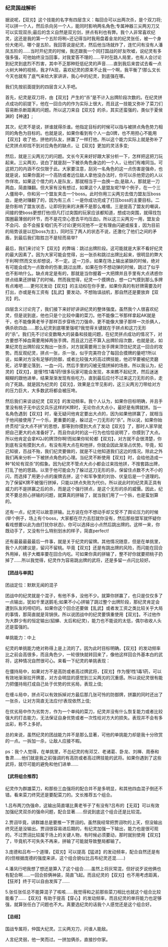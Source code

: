 ### 纪灵国战解析

据说呢，【双刃】这个技能的名字有四层含义：每回合可以出两次杀，是个双刀将;可以拼一个人，然后杀向另一个人，能同时影响两名角色;专属神器三尖两刃刀又可以实现双杀;最后的含义自然是双刃剑，拼点有利也有弊。我个人非常喜欢纪灵，这还是我的第一个五阶将咧~还记得当时我用盘着金龙的纪灵张任，被一个身份大佬问，哪个是五阶。我回答说是纪灵，然后他当场就炸了，连忙问有没有人潘凤五阶的……当时开纪灵的时候，我还跟我一个同打国战的好友吹嘘，说纪灵有多强多强，可他始终没当回事，对我爱答不理的……平时在路人局里，也有人会讨论到纪灵到底烈不烈害，其中不乏那种贬低纪灵的声音……直到我后来尝试去看一点火树大神的视频，我才FA现，喜欢纪灵的原来不止我一个啊，我平衡了!那么文长今天也就有了底气来给大家讲讲，我心中的纪灵，到底强在哪。

我们先按前面提到的四层含义入手吧。

首先，纪灵是双刀将，由【双刃】产生的“杀”是不计入出牌阶段次数的。在纪灵拼点成功的前提下，他在一回合内的作为实际上很大，而且这一技能又弥补了菜刀们容易断杀断距离的问题。所以这刀来自【双刃】的杀，其实还蛮强的，类似于夏侯渊的【神速】;

其次，纪灵不是说，拼谁就得杀谁。他指定目标的时候可以指与被拼点角色势力相同的角色为目标的。也就是说，如果你看到有个人一血0牌，也不用担心不能用【双刃】收了他，拼他的队友，拼赢了一样打他。所以这个能力实际上就是弥补了纪灵拼点却找不到对应角色的缺点，让【双刃】更加的灵活多变;

然后，就是三尖两刃刀的问题。文长今天来好好跟大家分析一下，怎样把这把刀玩起来。三尖两刃，说白了就是刮一下被杀角色身边的一个人，让他们有难同当。可这把刀的内涵不仅仅限于此。大家要注意，刮另一名角色的这一点伤害是强命，也就是说，如果你面对一个高防或者远位敌人拿他没办法时，你可以杀他旁边的人以作佯攻。如果这个借力的人是队友，那就相当于一血换一血;是敌人，那就是一刀两血，简直赚翻。但大家有没有想过，如果这个人是盟友呢?举个例子，在一个三人僵局中，你和另一个盟友夹击一个boss。此时你用三尖两刃去借力盟友压boss血，是绝对赚翻了的，因为有三点：一是你成功完成了打压boss的主要目标。二是你影响了盟友状态，让即将到来的决赛不是那么难缠。三是提高了盟友的嘲讽，间接的使boss更想打他(但凡打过突围的玩家应该都知道，想成功突围，就得找包围圈最薄弱的环节，而不是花空心思去平均压血)。所以这三尖两刃一用，盟友会不会闪、会不会报复咱们先不讨论(更何况他不一定有理由闪避或报复，因为目前的局势该是以怼boss为主)，同时压了两人的状态不说，还激化了他们之间的矛盾，到最后我们取胜岂不是轻而易举?

最后，我们来讨论下【双刃】的弊端：跳过出牌阶段。这可能就是大家不看好纪灵的最大因素了。因为大家可能会觉得，出一张杀和跳过出牌比起来，很明显的弊大于利啊!然而文长却想说，不一定。这一刀杀，如果在场上输出紧缺的时候，绝对有可能会成为一点致命的伤害;跳过出牌，如果在你不想动弹的时候，跳过了似乎也不影响什么。缺点肯定是有的，那就是当你握着一大把牌并且手里有大点诱惑你拼点结果还拼输了的时候。然而我觉得，纪灵一个摸牌白，想一口气摸到那么多牌有点难吧……更何况发动【双刃】的主动权在你手里，如果你真的有好牌需要及时打出，亦或是有工资有【乱武】要发动，不想贻误战机，那自然还是要放弃【双刃】的。

四层含义讨论完了，我们接下来好好讲讲纪灵的整体强度。虽然我个人很喜欢纪灵，但是说到底，他也只是个比较中庸的菜刀。他不能像二爷那样拿起AK就是干，也不能像黄老爷子那样百步穿杨刀刀强命，更不能像大狸子那样一次杀俩人，俩杀砍四血……那么纪灵到底哪里强呢?我觉得关键就在于拼点和这刀无形的“杀”。我们先不讨论变数略大的装备和技能问题，在纪灵拼点成功的情况下，对方要想不掉血需要用掉两张手牌。而且这刀还不算入出牌阶段次数，也就是说，如果纪灵在出牌阶段又掏出一张杀，对方就需要用三张手牌来顶住纪灵这一回合的攻势。而反观纪灵，拼点一张，杀一张，似乎完美符合了每回合摸牌的量吧?所以说，如果对方没有足够的防御，或者比较强大的高过牌技能，他迟早要被纪灵磨死，迟早要沦落到，一血一闪，然后手里的闪被无情拼掉的场景。所以我认为，纪灵的【双刃】，是慢1性1毒1药!很多玩家可能会发现，本来瞧不起纪灵，然后迷迷糊糊的跟他进单，结果渐渐发现有些吃力，直到最后应付不过来这刀无形的杀，走向了死路。就是因为纪灵的【双刃】，效果是立竿见影的，这三尖两刃刀带给对方的压力巨大，大多数武将都会被压垮。

然后我们来谈谈纪灵【双刃】的发动频率。我个人认为，如果你目标明确，并且手里没有桃子无中远交兵乐这样的K牌时，无论你点大点小，最好是有牌就拼。当一名角色遇到【双刃】时，毫无疑问他肯定要出大点的，因为如果他拼赢了，就相当于他间接使用了一个乐，更重要的是，躲过这一刀无形的“杀”。所以说，如果你始终贯彻“没大点不拼”的思想，那等到你摸到大点了发动【双刃】了，那时人家早就把自己更大的点准备好了。而且你此时的这一行为也恰恰说明了，你摸到了大点。所以他肯定会拿KQJ的牌顶你啊!而如果你轮轮都【双刃】，对方就不会很清楚，你到底有没有摸到大点，有没有用大点在和他拼，你就会因此渐渐占优势。毕竟，知己知彼，百战不殆，我们纪灵要做的，就是不让他知道我们这边的情况。除此之外我们再来分析一下被拼点角色的心理。当纪灵不断使用【双刃】时，会给他造成一种“轮轮有双杀”的假象。因为纪灵不管点大点小都会过来找他拼，不按套路出牌，打乱了他的思路。以至于他可能会为了躲过这刀无形的杀，保留住点数不大不小的闪，而选择了用更小点的废牌去拼，这个和军争里的刘协、伏皇后是一个道理的。为了保留K牌不被强行拼掉，只能以拼点失败为代价。所以说此时的纪灵真正具有威力的不是拼赢之后的杀，而是这个强行拼点，是这个无形的杀的威慑。因此，纪灵不要总担心拼输的问题，就算真的拼输了，就当我们用了一个拆，也是蛮划算的。

还有一点，纪灵可以故意拼输。比方说在你不想动手却又受不了舆论压力的时候(举个例子，场上有个boss，大家都在尽力去怼就你没有，然后那些盟军就怀疑你看戏想要以此为由打扰你状态)，你可以选择出小点然后跳出牌的。这样一来，你既动手了，又没有什么特别划水的样子，简直perfect!

还有最最最最最后一件事，就是关于纪灵的留牌。其他情况随意，但是在单挑里，我个人的建议是，留闪不留桃。毕竟【双刃】还是有跳出牌的风险，而闪能在回合外用掉，桃子大概率要在回合内吃。可如果你真的拼输了，整不好你就要把桃子扔掉了……所以我觉得，纪灵作为容易跳出牌的武将，还是多留一点闪比较好。

#### 【团战与单挑】

团战定位：默默无闻的混子

团战中的纪灵就是个混子，有他不多，没他不少。就算你拼赢了，也只是仅仅多了一点输出，犹如千里送鹅毛;如果不小心拼输了跳过整个出牌阶段，那纪灵肯定会遭到队友的唠叨的。如果你这个回合还要做【乱武】或者发工资之类比较关乎大局的事情，那简直就是背锅侠。所以说团战中的纪灵要慎重使用【双刃】。不过他作为大群少有的恒定输出(貂蝉、太后和纪灵)，能力也不能说的太低，偶尔收收人头还是蛮强的。

单挑能力：中上

纪灵的单挑能力绝对称得上是上流的了。因为此时目标明确，【双刃】的发动频率比之前会高很多，而且角色少，一轮很快就转回来了，像他这样回合外基本白的武将，这种情况自然很可心。来看一下纪灵的单挑表现：

在僵持局中，如果对方不是高防或者高过牌武将，【双刃】作为慢1性1毒1药，可以有效地渐渐拉开牌差，对方会明显的感觉到三尖两刃的沉重感。所以说纪灵很有能力把僵持局打成自己处于优势的优劣局，表现上佳;

在缠斗局中，拼点可以有效拆掉对方最后那几张可怜的防御牌，拼赢的同时还出了一张杀，让对方简直无法应付!表现依然上佳;

在优劣局中作为劣势方，作为一个单纯的菜刀，纪灵并没有什么恢复能力或者比较强大的打击能力，无法保证自身优势或者一次性给对方大的损失。表现并不会有多出彩，称不上多好。

总的来说，虽然纪灵的团战能力并不是那么显著，可他的单挑能力却是我十分欣赏的一点。一拆加一杀，让敌人应接不暇。

ps：我个人觉得，在单挑里，不怂纪灵的有邓艾、老诸葛、卧龙、刘禅、周泰和鲁肃……他们就是我之前强调的有高防或者高过牌技能的武将。如果你遇到了这些武将，就尽可能的避免和他们进单……

#### 【武将组合推荐】

纪灵作为群雄菜刀，和那些三血强将的配合并不是多明显，和其他四血混子倒还不错。看来菜刀终究还是要配菜刀的。文长推荐五个组合。

1.吕布两刀伪强命，这输出简直堪比黄老爷子了有没有?吕布的【无双】可以有效加强纪灵双杀的强命问题，配合显著……但说到底这个组合还是比较混。

2.贾诩毕竟，讲群雄总是要推一下贾诩的。虽然我经常把贾诩吹的上天，但没输出终究还是没输出。贾诩很容易进后期的，有纪灵加强一下输出，能力也是很可观的。不过贾诩比较属于场上的关键人物，有时候必须要动，那时就别使用【双刃】了，毕竟机不可失失不再来，拼输了可能就导致整局都输了。

3.庞德和吕布一个道理，【双刃】可以提高【猛进】的发动频率，配合自然还是有的(但根据庞德的强度来讲，这个组合貌似比吕布纪灵还混……)

4.潘凤行吧我想了想还是算入了这个组合……虽然上将灰常混，但好说歹说他俩也有配合啊……一回合掠俩神装，简直飞起。而且纪灵的【双刃】也不用考虑距离，【狂斧】终于可以自由发挥了……

5.张任张任总不能算混子了咳咳……我觉得和之前那些菜刀相比也就这个组合比较能看了……【双刃】有助于提高【穿心】的发动频率，而且纪灵的单将能力也足够强，就算张任白了问题也不大。真要选纪灵的话我个人感觉还是这个组合好。

#### 【总结】

国战专属将，仲国大纪灵。三尖两刃刀，问谁人能敌。

人言纪灵弱，他一笑而过。一拼加俩杀，直接抄你家。